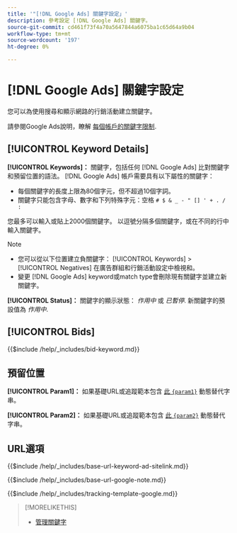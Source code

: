```yaml
---
title: '"[!DNL Google Ads] 關鍵字設定」'
description: 參考設定 [!DNL Google Ads] 關鍵字。
source-git-commit: cd461f73f4a70a5647844a6075ba1c65d64a9b04
workflow-type: tm+mt
source-wordcount: '197'
ht-degree: 0%

---
```


# [!DNL Google Ads] 關鍵字設定

您可以為使用搜尋和顯示網路的行銷活動建立關鍵字。

請參閱Google Ads說明，瞭解 [每個帳戶的關鍵字限制](https://support.google.com/google-ads/answer/6372658).

## [!UICONTROL Keyword Details]

**[!UICONTROL Keywords]：** 關鍵字，包括任何 [!DNL Google Ads] 比對關鍵字和預留位置的語法。 [!DNL Google Ads] 帳戶需要具有以下屬性的關鍵字：

* 每個關鍵字的長度上限為80個字元，但不超過10個字詞。
* 關鍵字只能包含字母、數字和下列特殊字元：空格 `# $ & _ - " [] ' + . / :`

您最多可以輸入或貼上2000個關鍵字。 以逗號分隔多個關鍵字，或在不同的行中輸入關鍵字。

>[!NOTE]
>
>* 您可以從以下位置建立負關鍵字： [!UICONTROL Keywords] > [!UICONTROL Negatives] 在廣告群組和行銷活動設定中檢視和。
>* 變更 [!DNL Google Ads] keyword或match type會刪除現有關鍵字並建立新關鍵字。


**[!UICONTROL Status]：** 關鍵字的顯示狀態： *作用中* 或 *已暫停*. 新關鍵字的預設值為 *作用中*.

## [!UICONTROL Bids]

<!-- **[!UICONTROL Bid]:** -->

{{$include /help/_includes/bid-keyword.md}}

## 預留位置

**[!UICONTROL Param1]：** 如果基礎URL或追蹤範本包含 [此 `{param1}`](https://support.google.com/google-ads/answer/6305348) 動態替代字串。

**[!UICONTROL Param2]：** 如果基礎URL或追蹤範本包含 [此 `{param2}`](https://support.google.com/google-ads/answer/6305348) 動態替代字串。

## URL選項

<!-- **[!UICONTROL Base URl]:** -->

{{$include /help/_includes/base-url-keyword-ad-sitelink.md}}

<!-- **[note for Base URL field]:** -->

{{$include /help/_includes/base-url-google-note.md}}

<!-- **[!UICONTROL Tracking Template]:** -->

{{$include /help/_includes/tracking-template-google.md}}

>[!MORELIKETHIS]
>
>* [管理關鍵字](/help/search-social-commerce/campaign-management/campaigns/keyword-manage.md)


